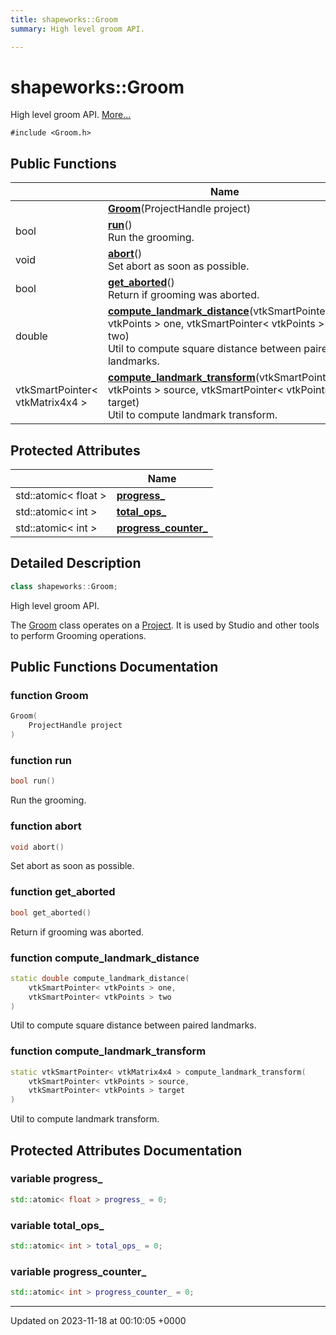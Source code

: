 ```yaml
---
title: shapeworks::Groom
summary: High level groom API. 

---
```


# shapeworks::Groom



High level groom API.  [More...](#detailed-description)


`#include <Groom.h>`

## Public Functions

|                | Name           |
| -------------- | -------------- |
| | **[Groom](../Classes/classshapeworks_1_1Groom.md#function-groom)**(ProjectHandle project) |
| bool | **[run](../Classes/classshapeworks_1_1Groom.md#function-run)**()<br>Run the grooming.  |
| void | **[abort](../Classes/classshapeworks_1_1Groom.md#function-abort)**()<br>Set abort as soon as possible.  |
| bool | **[get_aborted](../Classes/classshapeworks_1_1Groom.md#function-get-aborted)**()<br>Return if grooming was aborted.  |
| double | **[compute_landmark_distance](../Classes/classshapeworks_1_1Groom.md#function-compute-landmark-distance)**(vtkSmartPointer< vtkPoints > one, vtkSmartPointer< vtkPoints > two)<br>Util to compute square distance between paired landmarks.  |
| vtkSmartPointer< vtkMatrix4x4 > | **[compute_landmark_transform](../Classes/classshapeworks_1_1Groom.md#function-compute-landmark-transform)**(vtkSmartPointer< vtkPoints > source, vtkSmartPointer< vtkPoints > target)<br>Util to compute landmark transform.  |

## Protected Attributes

|                | Name           |
| -------------- | -------------- |
| std::atomic< float > | **[progress_](../Classes/classshapeworks_1_1Groom.md#variable-progress-)**  |
| std::atomic< int > | **[total_ops_](../Classes/classshapeworks_1_1Groom.md#variable-total-ops-)**  |
| std::atomic< int > | **[progress_counter_](../Classes/classshapeworks_1_1Groom.md#variable-progress-counter-)**  |

## Detailed Description

```cpp
class shapeworks::Groom;
```

High level groom API. 

The [Groom](../Classes/classshapeworks_1_1Groom.md) class operates on a [Project](../Classes/classshapeworks_1_1Project.md). It is used by Studio and other tools to perform Grooming operations. 

## Public Functions Documentation

### function Groom

```cpp
Groom(
    ProjectHandle project
)
```


### function run

```cpp
bool run()
```

Run the grooming. 

### function abort

```cpp
void abort()
```

Set abort as soon as possible. 

### function get_aborted

```cpp
bool get_aborted()
```

Return if grooming was aborted. 

### function compute_landmark_distance

```cpp
static double compute_landmark_distance(
    vtkSmartPointer< vtkPoints > one,
    vtkSmartPointer< vtkPoints > two
)
```

Util to compute square distance between paired landmarks. 

### function compute_landmark_transform

```cpp
static vtkSmartPointer< vtkMatrix4x4 > compute_landmark_transform(
    vtkSmartPointer< vtkPoints > source,
    vtkSmartPointer< vtkPoints > target
)
```

Util to compute landmark transform. 

## Protected Attributes Documentation

### variable progress_

```cpp
std::atomic< float > progress_ = 0;
```


### variable total_ops_

```cpp
std::atomic< int > total_ops_ = 0;
```


### variable progress_counter_

```cpp
std::atomic< int > progress_counter_ = 0;
```


-------------------------------

Updated on 2023-11-18 at 00:10:05 +0000